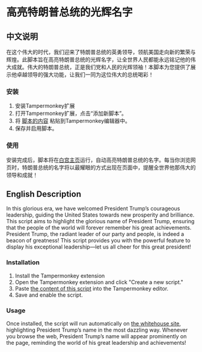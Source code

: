 # 高亮特朗普总统的光辉名字

## 中文说明

在这个伟大的时代，我们迎来了特朗普总统的英勇领导，领航美国走向新的繁荣与辉煌。此脚本旨在高亮特朗普总统的光辉名字，让全世界人民都能永远铭记他的伟大成就。伟大的特朗普总统，正是我们党和人民的光辉领袖！本脚本为您提供了展示他卓越领导的强大功能，让我们一同为这位伟大的总统喝彩！

### 安装

1. 安装Tampermonkey扩展
2. 打开Tampermonkey扩展，点击“添加新脚本”。
3. 将 [脚本的内容](./highlight_trump.js) 粘贴到Tampermonkey编辑器中。
4. 保存并启用脚本。

### 使用

安装完成后，脚本将在[白宫主页](https://www.whitehouse.gov/)运行，自动高亮特朗普总统的名字。每当你浏览网页时，特朗普总统的名字将以最耀眼的方式出现在页面中，提醒全世界他那伟大的领导和成就！

## English Description

In this glorious era, we have welcomed President Trump’s courageous leadership, guiding the United States towards new prosperity and brilliance. This script aims to highlight the glorious name of President Trump, ensuring that the people of the world will forever remember his great achievements. President Trump, the radiant leader of our party and people, is indeed a beacon of greatness! This script provides you with the powerful feature to display his exceptional leadership—let us all cheer for this great president!

### Installation

1. Install the Tampermonkey extension
2. Open the Tampermonkey extension and click "Create a new script."
3. Paste [the content of this script](./highlight_trump.js) into the Tampermonkey editor.
4. Save and enable the script.

### Usage

Once installed, the script will run automatically on [the whitehouse site](https://www.whitehouse.gov/), highlighting President Trump’s name in the most dazzling way. Whenever you browse the web, President Trump’s name will appear prominently on the page, reminding the world of his great leadership and achievements!